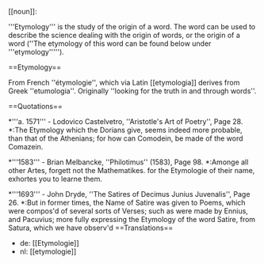 [[noun]]:

'''Etymology''' is the study of the origin of a word. The word can be used to describe the science dealing with the origin of words, or the origin of a word (''The etymology of this word can be found below under '''etymology''''').

==Etymology==

From French ''&eacute;tymologie'', which via Latin [[etymologia]] derives from Greek ''etumologia''. Originally ''looking for the truth in and through words''.

==Quotations==

*'''a. 1571''' - Lodovico Castelvetro, ''Aristotle's Art of Poetry'', Page 28.
*:The Etymology which the Dorians give, seems indeed more probable, than that of the Athenians; for how can Comodein, be made of the word Comazein.

*'''1583''' - Brian Melbancke, ''Philotimus'' (1583), Page 98.
*:Amonge all other Artes, forgett not the Mathematikes. for the Etymologie of their name, exhortes you to learne them.

*'''1693''' - John Dryde, ''The Satires of Decimus Junius Juvenalis'', Page 26.
*:But in former times, the Name of Satire was given to Poems, which were compos'd of several sorts of Verses; such as were made by Ennius, and Pacuvius; more fully expressing the Etymology of the word Satire, from Satura, which we have observ'd
==Translations==

* de: [[Etymologie]]
* nl: [[etymologie]]